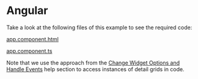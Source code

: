 # Angular

Take a look at the following files of this example to see the required code: 

[app.component.html](src/app/app.component.html)

[app.component.ts](src/app/app.component.ts)

Note that we use the approach from the [Change Widget Options and Handle Events](https://js.devexpress.com/Documentation/Guide/Widgets/Common/Advanced/3rd-Party_Frameworks_Integration_API/#Change_Widget_Options_and_Handle_Events) help section to access instances of detail grids in code.
